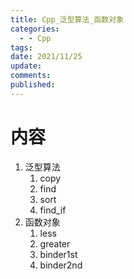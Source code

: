 ```yaml
---
title: Cpp_泛型算法_函数对象
categories:
  - - Cpp
tags: 
date: 2021/11/25
update: 
comments: 
published:
---
```

# 内容

1. 泛型算法
   1. copy
   2. find
   3. sort
   4. find_if
2. 函数对象
   1. less
   2. greater
   3. binder1st
   4. binder2nd